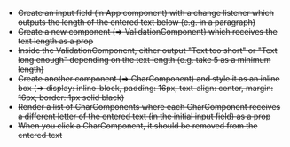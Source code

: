 - <del>Create an input field (in App component) with a change listener which outputs the length of the entered text below (e.g. in a paragraph)</del>
- <del>Create a new component (=> ValidationComponent) which receives the text length as a prop</del>
- <del>Inside the ValidationComponent, either output "Text too short" or "Text long enough" depending on the text length (e.g. take 5 as a minimum length)</del>
- <del>Create another component (=> CharComponent) and style it as an inline box (=> display: inline-block, padding: 16px, text-align: center, margin: 16px, border: 1px solid black)</del>
- <del>Render a list of CharComponents where each CharComponent receives a different letter of the entered text (in the initial input field) as a prop</del>
- <del>When you click a CharComponent, it should be removed from the entered text</del>